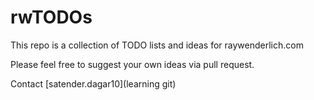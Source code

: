 # rwTODOs

This repo is a collection of TODO lists and ideas for raywenderlich.com

Please feel free to suggest your own ideas via pull request.

Contact [satender.dagar10](learning git)
